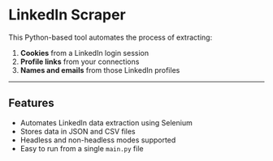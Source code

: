 # LinkedIn Scraper

This Python-based tool automates the process of extracting:

1. **Cookies** from a LinkedIn login session  
2. **Profile links** from your connections  
3. **Names and emails** from those LinkedIn profiles  

---

## Features

- Automates LinkedIn data extraction using Selenium
- Stores data in JSON and CSV files
- Headless and non-headless modes supported
- Easy to run from a single `main.py` file

